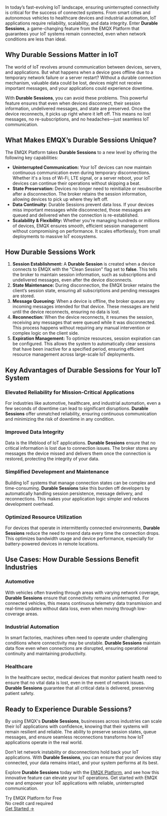 In today’s fast-evolving IoT landscape, ensuring uninterrupted connectivity is critical for the success of connected systems. From smart cities and autonomous vehicles to healthcare devices and industrial automation, IoT applications require reliability, scalability, and data integrity. Enter **Durable Sessions**, a game-changing feature from the EMQX Platform that guarantees your IoT systems remain connected, even when network conditions are less than ideal.

## Why Durable Sessions Matter in IoT

The world of IoT revolves around communication between devices, servers, and applications. But what happens when a device goes offline due to a temporary network failure or a server restart? Without a durable connection mechanism, valuable data could be lost, devices might not receive important messages, and your applications could experience downtime.

With **Durable Sessions**, you can avoid these problems. This powerful feature ensures that even when devices disconnect, their session information, undelivered messages, and state are preserved. Once the device reconnects, it picks up right where it left off. This means no lost messages, no re-subscriptions, and no headaches—just seamless IoT communication.

## What Makes EMQX’s Durable Sessions Unique?

The EMQX Platform takes **Durable Sessions** to a new level by offering the following key capabilities:

- **Uninterrupted Communication:** Your IoT devices can now maintain continuous communication even during temporary disconnections. Whether it's a loss of Wi-Fi, LTE signal, or a server reboot, your IoT devices can continue their operations without skipping a beat.
- **State Preservation:** Devices no longer need to reinitialize or resubscribe after a disconnection. The broker retains the session information, allowing devices to pick up where they left off.
- **Data Continuity:** Durable Sessions prevent data loss. If your devices miss important messages while disconnected, those messages are queued and delivered when the connection is re-established.
- **Scalability & Flexibility:** Whether you're managing hundreds or millions of devices, EMQX ensures smooth, efficient session management without compromising on performance. It scales effortlessly, from small deployments to massive IoT ecosystems.

## How Durable Sessions Work

1. **Session Establishment:** A **Durable Session** is created when a device connects to EMQX with the "Clean Session" flag set to **false**. This tells the broker to maintain session information, such as subscriptions and undelivered messages, even after the device disconnects.
2. **State Maintenance:** During disconnection, the EMQX broker retains the client’s session state, ensuring all subscriptions and pending messages are stored.
3. **Message Queueing:** When a device is offline, the broker queues any incoming messages intended for that device. These messages are held until the device reconnects, ensuring no data is lost.
4. **Reconnection:** When the device reconnects, it resumes the session, receiving any messages that were queued while it was disconnected. This process happens without requiring any manual intervention or complex logic on the client side.
5. **Expiration Management:** To optimize resources, session expiration can be configured. This allows the system to automatically clear sessions that have been inactive for a specified period, ensuring efficient resource management across large-scale IoT deployments.

## Key Advantages of Durable Sessions for Your IoT System

### Elevated Reliability for Mission-Critical Applications

For industries like automotive, healthcare, and industrial automation, even a few seconds of downtime can lead to significant disruptions. **Durable Sessions** offer unmatched reliability, ensuring continuous communication and minimizing the risk of downtime in any condition.

### Improved Data Integrity

Data is the lifeblood of IoT applications. **Durable Sessions** ensure that no critical information is lost due to connection issues. The broker stores any messages the device missed and delivers them once the connection is restored, protecting the integrity of your data.

### Simplified Development and Maintenance

Building IoT systems that manage connection states can be complex and time-consuming. **Durable Sessions** take this burden off developers by automatically handling session persistence, message delivery, and reconnections. This makes your application logic simpler and reduces development overhead.

### Optimized Resource Utilization

For devices that operate in intermittently connected environments, **Durable Sessions** reduce the need to resend data every time the connection drops. This optimizes bandwidth usage and device performance, especially for battery-powered devices in remote locations.

## Use Cases: How Durable Sessions Benefit Industries

### Automotive

With vehicles often traveling through areas with varying network coverage, **Durable Sessions** ensure that connectivity remains uninterrupted. For connected vehicles, this means continuous telemetry data transmission and real-time updates without data loss, even when moving through low-coverage areas.

### Industrial Automation

In smart factories, machines often need to operate under challenging conditions where connectivity may be unstable. **Durable Sessions** maintain data flow even when connections are disrupted, ensuring operational continuity and maintaining productivity.

### Healthcare

In the healthcare sector, medical devices that monitor patient health need to ensure that no vital data is lost, even in the event of network issues. **Durable Sessions** guarantee that all critical data is delivered, preserving patient safety.

## Ready to Experience Durable Sessions?

By using EMQX's **Durable Sessions**, businesses across industries can scale their IoT applications with confidence, knowing that their systems will remain resilient and reliable. The ability to preserve session states, queue messages, and ensure seamless reconnections transforms how IoT applications operate in the real world.

Don’t let network instability or disconnections hold back your IoT applications. With **Durable Sessions**, you can ensure that your devices stay connected, your data remains intact, and your system performs at its best.

Explore **Durable Sessions** today with the [EMQX Platform](https://www.emqx.com/en/cloud), and see how this innovative feature can elevate your IoT operations. Get started with EMQX now and empower your IoT applications with reliable, uninterrupted communication.



<section class="promotion">
    <div>
        Try EMQX Platform for Free
        <div>No credit card required</div>
    </div>
    <a href="https://accounts.emqx.com/signup?continue=https://cloud-intl.emqx.com/console/deployments/0?oper=new" class="button is-gradient">Get Started →</a>
</section>

